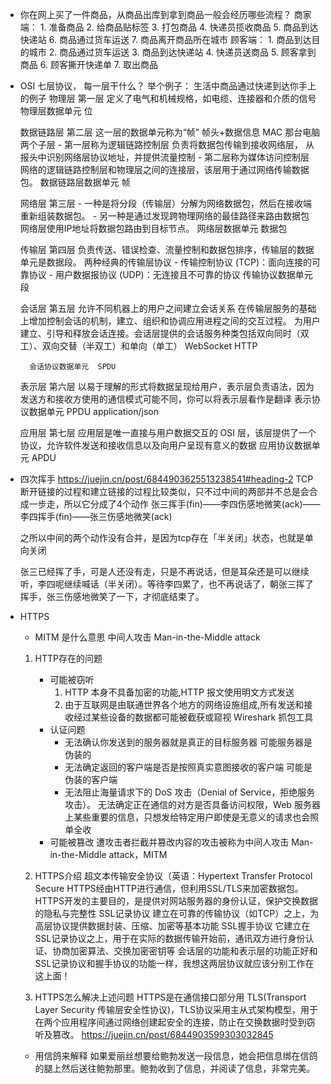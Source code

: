 [](https://juejin.cn/post/7127829661358227464)

- 你在网上买了一件商品，从商品出库到拿到商品一般会经历哪些流程？
    商家端：
        1. 准备商品
        2. 给商品贴标签
        3. 打包商品
        4. 快递员揽收商品
        5. 商品到达快递站
        6. 商品通过货车运送
        7. 商品离开商品所在城市
    顾客端：
        1. 商品到达目的城市
        2. 商品通过货车运送
        3. 商品到达快递站
        4. 快递员送商品
        5. 顾客拿到商品
        6. 顾客撕开快递单
        7. 取出商品
- OSI 七层协议， 每一层干什么？
    举个例子： 生活中商品通过快递到达你手上的例子
    物理层  第一层
        定义了电气和机械规格，如电缆、连接器和介质的信号
        物理层数据单元  位

    数据链路层  第二层
        这一层的数据单元称为“帧”  帧头+数据信息  MAC   那台电脑
        两个子层
            - 第一层称为逻辑链路控制层
                负责将数据包传输到接收网络层， 从报头中识别网络层协议地址，并提供流量控制
            - 第二层称为媒体访问控制层
                网络的逻辑链路控制层和物理层之间的连接层，该层用于通过网络传输数据包。
        数据链路层数据单元 帧

    网络层  第三层
        - 一种是将分段（传输层）分解为网络数据包，然后在接收端重新组装数据包。
        - 另一种是通过发现跨物理网络的最佳路径来路由数据包
    网络层使用IP地址将数据包路由到目标节点。
        网络层数据单元 数据包

    传输层 第四层
        负责传送、错误检查、流量控制和数据包排序，传输层的数据单元是数据段。
        两种经典的传输层协议
            - 传输控制协议 (TCP)：面向连接的可靠协议
            - 用户数据报协议 (UDP)：无连接且不可靠的协议
        传输协议数据单元 段

    会话层 第五层
        允许不同机器上的用户之间建立会话关系
        在传输层服务的基础上增加控制会话的机制，建立、组织和协调应用进程之间的交互过程。
        为用户建立、引导和释放会话连接。会话层提供的会话服务种类包括双向同时（双工）、双向交替（半双工）和单向（单工）   WebSocket  HTTP

        会话协议数据单元  SPDU


    表示层 第六层
        以易于理解的形式将数据呈现给用户，表示层负责语法，因为发送方和接收方使用的通信模式可能不同，你可以将表示层看作是翻译
        表示协议数据单元 PPDU  application/json

    应用层 第七层
        应用层是唯一直接与用户数据交互的 OSI 层，该层提供了一个协议，允许软件发送和接收信息以及向用户呈现有意义的数据
        应用协议数据单元 APDU

- 四次挥手
    https://juejin.cn/post/6844903625513238541#heading-2
    TCP断开链接的过程和建立链接的过程比较类似，只不过中间的两部并不总是会合成一步走，所以它分成了4个动作
    张三挥手(fin)——李四伤感地微笑(ack)——李四挥手(fin)——张三伤感地微笑(ack)

    之所以中间的两个动作没有合并，是因为tcp存在「半关闭」状态，也就是单向关闭 

    张三已经挥了手，可是人还没有走，只是不再说话，但是耳朵还是可以继续听，李四呢继续喊话（半关闭）。等待李四累了，也不再说话了，朝张三挥了挥手，张三伤感地微笑了一下，才彻底结束了。

- HTTPS
    - MITM 是什么意思
        中间人攻击 Man-in-the-Middle attack
    1. HTTP存在的问题
        -  可能被窃听
            1. HTTP 本身不具备加密的功能,HTTP 报文使用明文方式发送
            2. 由于互联网是由联通世界各个地方的网络设施组成,所有发送和接收经过某些设备的数据都可能被截获或窥视  Wireshark 抓包工具
        -  认证问题
            - 无法确认你发送到的服务器就是真正的目标服务器 可能服务器是伪装的
            - 无法确定返回的客户端是否是按照真实意图接收的客户端 可能是伪装的客户端
            - 无法阻止海量请求下的 DoS 攻击（Denial of Service，拒绝服务攻击）。
                无法确定正在通信的对方是否具备访问权限，Web 服务器上某些重要的信息，只想发给特定用户即使是无意义的请求也会照单全收
        - 可能被篡改
            遭攻击者拦截并篡改内容的攻击被称为中间人攻击 Man-in-the-Middle attack，MITM

    2. HTTPS介绍
        超文本传输安全协议（英语：Hypertext Transfer Protocol Secure
        HTTPS经由HTTP进行通信，但利用SSL/TLS来加密数据包。HTTPS开发的主要目的，是提供对网站服务器的身份认证，保护交换数据的隐私与完整性
            SSL记录协议  建立在可靠的传输协议（如TCP）之上，为高层协议提供数据封装、压缩、加密等基本功能
            SSL握手协议  它建立在SSL记录协议之上，用于在实际的数据传输开始前，通讯双方进行身份认证、协商加密算法、交换加密密钥等
            会话层的功能和表示层的功能正好和SSL记录协议和握手协议的功能一样，我想这两层协议就应该分别工作在这上面！

    3. HTTPS怎么解决上述问题
        HTTPS是在通信接口部分用 TLS(Transport Layer Security 传输层安全性协议)，TLS协议采用主从式架构模型，用于在两个应用程序间通过网络创建起安全的连接，防止在交换数据时受到窃听及篡改。
    https://juejin.cn/post/6844903599303032845
    - 用信鸽来解释
        如果爱丽丝想要给鲍勃发送一段信息，她会把信息绑在信鸽的腿上然后送往鲍勃那里。鲍勃收到了信息，并阅读了信息，非常完美。

